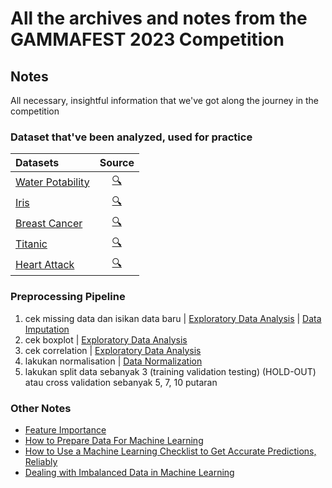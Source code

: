 # All the archives and notes from the GAMMAFEST 2023 Competition

## Notes

All necessary, insightful information that we've got along the journey in the competition

### Dataset that've been analyzed, used for practice

| Datasets   |      Source      |
|:----------|:-------------:|
| [Water Potability](datasets/water_potability.csv) |  [🔍](https://www.kaggle.com/datasets/adityakadiwal/water-potability) |
| [Iris](datasets/iris_data.csv) |    [🔍](https://archive.ics.uci.edu/ml/datasets/iris)   |
| [Breast Cancer](datasets/breast_cancer.csv) | [🔍](https://archive.ics.uci.edu/ml/datasets/breast+cancer+wisconsin+(diagnostic)) |
| [Titanic](datasets/titanic.csv) | [🔍](https://www.kaggle.com/competitions/titanic/data?select=train.csv) |
| [Heart Attack](datasets/heart_attack_analysis/heart.csv) | [🔍](https://www.kaggle.com/datasets/rashikrahmanpritom/heart-attack-analysis-prediction-dataset) |

### Preprocessing Pipeline

1. cek missing data dan isikan data baru | [Exploratory Data Analysis](exploratory_data_analysis.ipynb) | [Data Imputation](data_imputation.ipynb)
2. cek boxplot | [Exploratory Data Analysis](exploratory_data_analysis.ipynb)
3. cek correlation | [Exploratory Data Analysis](exploratory_data_analysis.ipynb)
4. lakukan normalisation | [Data Normalization](data_normalization.ipynb)
5. lakukan split data sebanyak 3 (training validation testing) (HOLD-OUT) atau cross validation sebanyak 5, 7, 10 putaran

### Other Notes

- [Feature Importance](https://scikit-learn.org/stable/auto_examples/ensemble/plot_forest_importances.html)
- [How to Prepare Data For Machine Learning](https://machinelearningmastery.com/how-to-prepare-data-for-machine-learning/?utm_source=drip&utm_medium=email&utm_campaign=Machine+Learning+Mastery+Crash+Course&utm_content=Results+are+only+as+good+as+your+data)
- [How to Use a Machine Learning Checklist to Get Accurate Predictions, Reliably](https://machinelearningmastery.com/machine-learning-checklist/?utm_source=drip&utm_medium=email&utm_campaign=Machine+Learning+Mastery+Crash+Course&utm_content=Machine+learning+has+a+trap)
- [Dealing with Imbalanced Data in Machine Learning](https://www.kdnuggets.com/2020/10/imbalanced-data-machine-learning.html)